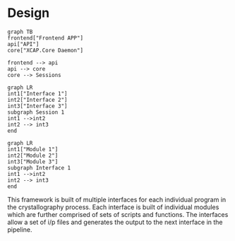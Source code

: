 # Design


```mermaid
graph TB
frontend["Frontend APP"]
api["API"]
core["XCAP.Core Daemon"]

frontend --> api
api --> core
core --> Sessions
```
```mermaid
graph LR
int1["Interface 1"]
int2["Interface 2"]
int3["Interface 3"]
subgraph Session 1
int1 -->int2
int2 --> int3
end
```

```mermaid
graph LR
int1["Module 1"]
int2["Module 2"]
int3["Module 3"]
subgraph Interface 1
int1 -->int2
int2 --> int3
end
```
This framework is built of multiple interfaces for each individual program in the crystallography process. Each interface is built of individual modules which are further comprised of sets of scripts and functions. The interfaces allow a set of i/p files and generates the output to the next interface in the pipeline.

<!--stackedit_data:
eyJoaXN0b3J5IjpbNTI4MTI3ODA4LDMyMzUxMDQ1Niw1MjUzMj
Q3ODVdfQ==
-->